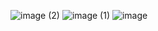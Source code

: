 ![image (2)](https://github.com/user-attachments/assets/77d7fc0d-4361-4815-9e29-89bdf836b37a)
![image (1)](https://github.com/user-attachments/assets/b62a715b-df13-4d88-82a5-cc2f67b84414)
![image](https://github.com/user-attachments/assets/215d7bf8-33b0-4687-b146-636c5a4526e9)
